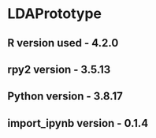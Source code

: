 # LDAPrototype
## R version used  - 4.2.0
## rpy2 version - 3.5.13
## Python version - 3.8.17
## import_ipynb version - 0.1.4
